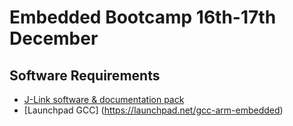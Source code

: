 # Embedded Bootcamp 16th-17th December #

## Software Requirements ##
* [J-Link software & documentation pack](https://www.segger.com/jlink-software.html)
* [Launchpad GCC] (https://launchpad.net/gcc-arm-embedded)

